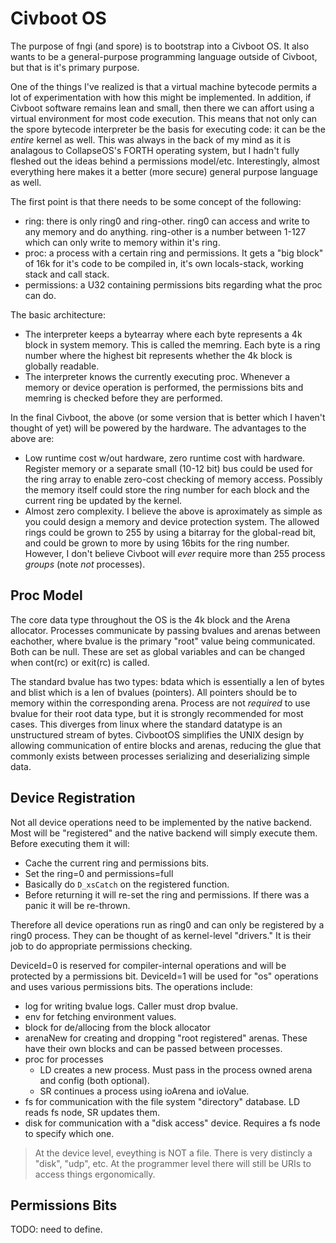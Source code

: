 # Civboot OS

The purpose of fngi (and spore) is to bootstrap into a Civboot OS. It also wants
to be a general-purpose programming language outside of Civboot, but that is
it's primary purpose.

One of the things I've realized is that a virtual machine bytecode permits a lot
of experimentation with how this might be implemented. In addition, if Civboot
software remains lean and small, then there we can affort using a virtual
environment for most code execution. This means that not only can the spore
bytecode interpreter be the basis for executing code: it can be the _entire_
kernel as well. This was always in the back of my mind as it is analagous to
CollapseOS's FORTH operating system, but I hadn't fully fleshed out the ideas
behind a permissions model/etc. Interestingly, almost everything here makes it
a better (more secure) general purpose language as well.

The first point is that there needs to be some concept of the following:

- ring: there is only ring0 and ring-other. ring0 can access and write to any
  memory and do anything. ring-other is a number between 1-127 which can only
  write to memory within it's ring.
- proc: a process with a certain ring and permissions. It gets a "big block"
  of 16k for it's code to be compiled in, it's own locals-stack, working stack
  and call stack.
- permissions: a U32 containing permissions bits regarding what the proc can do.

The basic architecture:

- The interpreter keeps a bytearray where each byte represents a 4k block in
  system memory. This is called the memring. Each byte is a ring number where
  the highest bit represents whether the 4k block is globally readable.
- The interpreter knows the currently executing proc. Whenever a memory or
  device operation is performed, the permissions bits and memring is checked
  before they are performed.

In the final Civboot, the above (or some version that is better which I haven't
thought of yet) will be powered by the hardware. The advantages to the above
are:

- Low runtime cost w/out hardware, zero runtime cost with hardware. Register
  memory or a separate small (10-12 bit) bus could be used for the ring array
  to enable zero-cost checking of memory access. Possibly the memory itself
  could store the ring number for each block and the current ring be updated
  by the kernel.
- Almost zero complexity. I believe the above is aproximately as simple as you
  could design a memory and device protection system. The allowed rings could
  be grown to 255 by using a bitarray for the global-read bit, and could be
  grown to more by using 16bits for the ring number. However, I don't believe
  Civboot will _ever_ require more than 255 process _groups_ (note _not_
  processes).

## Proc Model

The core data type throughout the OS is the 4k block and the Arena allocator.
Processes communicate by passing bvalues and arenas between eachother,
where bvalue is the primary "root" value being communicated. Both can be null.
These are set as global variables and can be changed when
cont(rc) or exit(rc) is called.

The standard bvalue has two types: bdata which is essentially a len of bytes
and blist which is a len of bvalues (pointers). All pointers should be to
memory within the corresponding arena. Process are not _required_ to use
bvalue for their root data type, but it is strongly recommended for most
cases. This diverges from linux where the standard datatype is an unstructured
stream of bytes. CivbootOS simplifies the UNIX design by allowing communication
of entire blocks and arenas, reducing the glue that commonly exists between
processes serializing and deserializing simple data.

## Device Registration

Not all device operations need to be implemented by the native backend. Most
will be "registered" and the native backend will simply execute them. Before
executing them it will:

- Cache the current ring and permissions bits.
- Set the ring=0 and permissions=full
- Basically do `D_xsCatch` on the registered function.
- Before returning it will re-set the ring and permissions. If
  there was a panic it will be re-thrown.

Therefore all device operations run as ring0 and can only be registered by a
ring0 process. They can be thought of as kernel-level "drivers." It is their
job to do appropriate permissions checking.

DeviceId=0 is reserved for compiler-internal operations and will be protected
by a permissions bit. DeviceId=1 will be used for "os" operations and uses
various permissions bits. The operations include:

- log for writing bvalue logs. Caller must drop bvalue.
- env for fetching environment values.
- block for de/allocing from the block allocator
- arenaNew for creating and dropping "root registered" arenas. These have their
  own blocks and can be passed between processes.
- proc for processes
  - LD creates a new process. Must pass in the process owned arena and
  config (both optional).
  - SR continues a process using ioArena and ioValue.
- fs for communication with the file system "directory" database. LD reads
  fs node, SR updates them.
- disk for communication with a "disk access" device. Requires a fs node to
  specify which one.

> At the device level, eveything is NOT a file. There is very distincly a
> "disk", "udp", etc. At the programmer level there will still be URIs to
> access things ergonomically.

## Permissions Bits

TODO: need to define.
